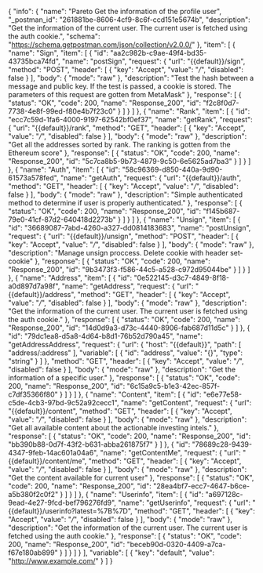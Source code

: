 {
  "info": {
    "name": "Pareto Get the information of the profile user",
    "_postman_id": "261881be-8606-4cf9-8c6f-ccd151e5674b",
    "description": "Get the information of the current user. The current user is fetched using the auth cookie.",
    "schema": "https://schema.getpostman.com/json/collection/v2.0.0/"
  },
  "item": [
    {
      "name": "Sign",
      "item": [
        {
          "id": "aa2c982b-c9ae-49f4-bd35-43735bca74fd",
          "name": "postSign",
          "request": {
            "url": "{{default}}/sign",
            "method": "POST",
            "header": [
              {
                "key": "Accept",
                "value": "*/*",
                "disabled": false
              }
            ],
            "body": {
              "mode": "raw"
            },
            "description": "Test the hash between a message and public key. If the test is passed, a cookie is stored. The parameters of this request are gotten from MetaMask"
          },
          "response": [
            {
              "status": "OK",
              "code": 200,
              "name": "Response_200",
              "id": "f2c8f0d7-7738-4e8f-99ed-f80e4b7f23c0"
            }
          ]
        }
      ]
    },
    {
      "name": "Rank",
      "item": [
        {
          "id": "ecc7c59d-1fa6-4000-9197-62542bf0ef37",
          "name": "getRank",
          "request": {
            "url": "{{default}}/rank",
            "method": "GET",
            "header": [
              {
                "key": "Accept",
                "value": "*/*",
                "disabled": false
              }
            ],
            "body": {
              "mode": "raw"
            },
            "description": "Get all the addresses sorted by rank. The ranking is gotten from the Ethereum score"
          },
          "response": [
            {
              "status": "OK",
              "code": 200,
              "name": "Response_200",
              "id": "5c7ca8b5-9b73-4879-9c50-6e5625ad7ba3"
            }
          ]
        }
      ]
    },
    {
      "name": "Auth",
      "item": [
        {
          "id": "58c96369-d850-440a-9d90-61573a578fed",
          "name": "getAuth",
          "request": {
            "url": "{{default}}/auth",
            "method": "GET",
            "header": [
              {
                "key": "Accept",
                "value": "*/*",
                "disabled": false
              }
            ],
            "body": {
              "mode": "raw"
            },
            "description": "Simple authenticated method to determine if user is properly authenticated."
          },
          "response": [
            {
              "status": "OK",
              "code": 200,
              "name": "Response_200",
              "id": "f145b687-79e0-41cf-87d2-640418d2273b"
            }
          ]
        }
      ]
    },
    {
      "name": "Unsign",
      "item": [
        {
          "id": "36689087-7abd-4260-a327-dd0814183683",
          "name": "postUnsign",
          "request": {
            "url": "{{default}}/unsign",
            "method": "POST",
            "header": [
              {
                "key": "Accept",
                "value": "*/*",
                "disabled": false
              }
            ],
            "body": {
              "mode": "raw"
            },
            "description": "Manage unsign proccess. Delete cookie with header set-cookie"
          },
          "response": [
            {
              "status": "OK",
              "code": 200,
              "name": "Response_200",
              "id": "9b3473f3-f586-44c5-a528-c972d95044be"
            }
          ]
        }
      ]
    },
    {
      "name": "Address",
      "item": [
        {
          "id": "0e522145-d3c7-4849-8f18-a0d897d7a98f",
          "name": "getAddress",
          "request": {
            "url": "{{default}}/address",
            "method": "GET",
            "header": [
              {
                "key": "Accept",
                "value": "*/*",
                "disabled": false
              }
            ],
            "body": {
              "mode": "raw"
            },
            "description": "Get the information of the current user. The current user is fetched using the auth cookie."
          },
          "response": [
            {
              "status": "OK",
              "code": 200,
              "name": "Response_200",
              "id": "14d0d9a3-d73c-4440-8906-fab687d11d5c"
            }
          ]
        },
        {
          "id": "79dc1ea8-d5a8-4d64-b8d1-76b52d790a45",
          "name": "getAddressAddress",
          "request": {
            "url": {
              "host": "{{default}}",
              "path": [
                "address/:address"
              ],
              "variable": [
                {
                  "id": "address",
                  "value": "{}",
                  "type": "string"
                }
              ]
            },
            "method": "GET",
            "header": [
              {
                "key": "Accept",
                "value": "*/*",
                "disabled": false
              }
            ],
            "body": {
              "mode": "raw"
            },
            "description": "Get the information of a specific user."
          },
          "response": [
            {
              "status": "OK",
              "code": 200,
              "name": "Response_200",
              "id": "6c15a9c5-b1e3-42ec-857f-c7df35366f80"
            }
          ]
        }
      ]
    },
    {
      "name": "Content",
      "item": [
        {
          "id": "e6e77e58-c5de-4cb3-97bd-9c52a92cecc1",
          "name": "getContent",
          "request": {
            "url": "{{default}}/content",
            "method": "GET",
            "header": [
              {
                "key": "Accept",
                "value": "*/*",
                "disabled": false
              }
            ],
            "body": {
              "mode": "raw"
            },
            "description": "Get all available content about the actionable investing intels."
          },
          "response": [
            {
              "status": "OK",
              "code": 200,
              "name": "Response_200",
              "id": "bb390b88-0d7f-43f2-b631-abba261875f7"
            }
          ]
        },
        {
          "id": "78689c28-9439-4347-9feb-14ac601a04a6",
          "name": "getContentMe",
          "request": {
            "url": "{{default}}/content/me",
            "method": "GET",
            "header": [
              {
                "key": "Accept",
                "value": "*/*",
                "disabled": false
              }
            ],
            "body": {
              "mode": "raw"
            },
            "description": "Get the content available for current user"
          },
          "response": [
            {
              "status": "OK",
              "code": 200,
              "name": "Response_200",
              "id": "28ea4bf7-ecc7-4647-b6ce-a5b380f2c0f2"
            }
          ]
        }
      ]
    },
    {
      "name": "Userinfo",
      "item": [
        {
          "id": "a697128c-9ead-4e27-9fcd-bef796276fd9",
          "name": "getUserinfo",
          "request": {
            "url": "{{default}}/userinfo?latest=%7B%7D",
            "method": "GET",
            "header": [
              {
                "key": "Accept",
                "value": "*/*",
                "disabled": false
              }
            ],
            "body": {
              "mode": "raw"
            },
            "description": "Get the information of the current user. The current user is fetched using the auth cookie."
          },
          "response": [
            {
              "status": "OK",
              "code": 200,
              "name": "Response_200",
              "id": "beceb90d-0320-4409-a7ca-f67e180ab899"
            }
          ]
        }
      ]
    }
  ],
  "variable": [
    {
      "key": "default",
      "value": "http://www.example.com/"
    }
  ]
}